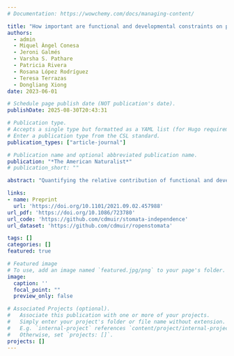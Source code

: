```yaml
---
# Documentation: https://wowchemy.com/docs/managing-content/

title: "How important are functional and developmental constraints on phenotypic evolution? An empirical test with the stomatal anatomy of flowering plants"
authors: 
  - admin
  - Miquel Àngel Conesa
  - Jeroni Galmés
  - Varsha S. Pathare
  - Patricia Rivera
  - Rosana López Rodríguez
  - Teresa Terrazas
  - Dongliang Xiong
date: 2023-06-01

# Schedule page publish date (NOT publication's date).
publishDate: 2025-08-30T20:43:31

# Publication type.
# Accepts a single type but formatted as a YAML list (for Hugo requirements).
# Enter a publication type from the CSL standard.
publication_types: ["article-journal"]

# Publication name and optional abbreviated publication name.
publication: "*The American Naturalist*"
# publication_short: ""

abstract: "Quantifying the relative contribution of functional and developmental constraints on phenotypic variation is a long-standing goal of macroevolution, but it is often difficult to distinguish different types of constraints. Alternatively, selection can limit phenotypic (co)variation if some trait combinations are generally maladaptive. The anatomy of leaves with stomata on both surfaces (amphistomatous) present a unique opportunity to test the importance of functional and developmental constraints on phenotypic evolution. The key insight is that stomata on each leaf surface encounter the same functional and developmental constraints but potentially different selective pressures because of leaf asymmetry in light capture, gas exchange, and other features. Independent evolution of stomatal traits on each surface imply that functional and developmental constraints alone likely do not explain trait covariance. Packing limits on how many stomata can fit into a finite epidermis and cell size–mediated developmental integration are hypothesized to constrain variation in stomatal anatomy. The simple geometry of the planar leaf surface and knowledge of stomatal development make it possible to derive equations for phenotypic (co)variance caused by these constraints and compare them with data. We analyzed evolutionary covariance between stomatal density and length in amphistomatous leaves from 236 phylogenetically independent contrasts using a robust Bayesian model. Stomatal anatomy on each surface diverges partially independently, meaning that packing limits and developmental integration are not sufficient to explain phenotypic (co)variation. Hence, (co)variation in ecologically important traits like stomata arises in part because there is a limited range of evolutionary optima. We show how it is possible to evaluate the contribution of different constraints by deriving expected patterns of (co)variance and testing them using similar but separate tissues, organs, or sexes."

links:
- name: Preprint
  url: 'https://doi.org/10.1101/2021.09.02.457988'
url_pdf: 'https://doi.org/10.1086/723780'
url_code: 'https://github.com/cdmuir/stomata-independence'
url_dataset: 'https://github.com/cdmuir/ropenstomata'

tags: []
categories: []
featured: true

# Featured image
# To use, add an image named `featured.jpg/png` to your page's folder. 
image:
  caption: ''
  focal_point: ""
  preview_only: false

# Associated Projects (optional).
#   Associate this publication with one or more of your projects.
#   Simply enter your project's folder or file name without extension.
#   E.g. `internal-project` references `content/project/internal-project/index.md`.
#   Otherwise, set `projects: []`.
projects: []
---
```

